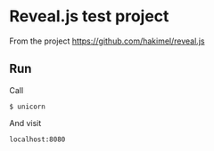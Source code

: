 Reveal.js test project
======================

From the project https://github.com/hakimel/reveal.js

Run
---

Call

    $ unicorn

And visit

    localhost:8080

